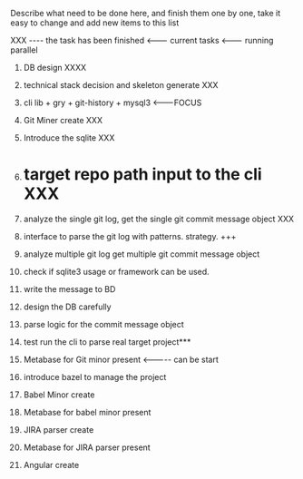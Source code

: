 Describe what need to be done here, and finish them one by one, 
take it easy to change and add new items to this list

XXX ---- the task has been finished
<--- current tasks
<--- running parallel


1. DB design XXXX
2. technical stack decision and skeleton generate XXX



3. cli lib + gry + git-history + mysql3   <---FOCUS

4. Git Miner create XXX
5. Introduce the sqlite XXX
6. target repo path input to the cli XXX
   =======================================================================================
7. analyze the single git log, get the single git commit message object XXX
8. interface to parse the git log with patterns. strategy. +++
   
9. analyze multiple git log get multiple git commit message object
10. check if sqlite3 usage or framework can be used. 
11. write the message to BD
12. design the DB carefully
13. parse logic for the commit message object
14. test run the cli to parse real target project***

15. Metabase for Git minor present  <----- can be start
16. introduce bazel to manage the project


17. Babel Minor create
18. Metabase for babel minor present
19. JIRA parser create
20. Metabase for JIRA parser present
21. Angular create
